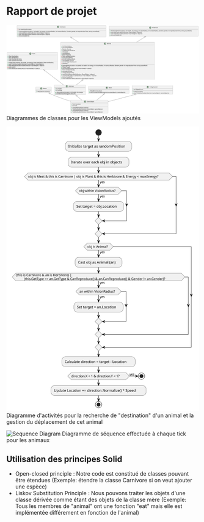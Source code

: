 # Rapport de projet

![Class diagram](diagrams/classDiagram.svg)
Diagrammes de classes pour les ViewModels ajoutés

![Activity Diagram](diagrams/activityDiagram.svg)
Diagramme d'activités pour la recherche de "destination" d'un animal et la gestion du déplacement de cet animal

![Sequence Diagram](https://www.plantuml.com/plantuml/svg/TO_FQl905CNtUOg3g-zR56h1JHR5qA881g4KNLzdRdJg_0cJYS6txsHIjQ4j12QNypldt3jl0ldG6ftLyLL2rMG3ojss13MObAJiJbdfkgtYhdIIzMH45Wahh3AayxMgUE6y6IFhHMAkOhuamvlz1uimvfQRn7sNjNCrAkV198wuArbQyE4PHOvt9KvP4V-NcwyX1gKHELPMUAQ6az10kDO6zbcHl54ltPdlqykHnGcgmWg2B0xgpDWh7uu3aafp55A2qi6_eN-cCGNyupFx2vvc2Fq-_qUvgmhM1P3kioHh3Wp381lh94plZv-ve7QD2ihPmRrUHEyR6nTTKx1bV-WHPGE6jkbZQhilzigLiWo2vGwIAsfrk8NUJ8Eh-NbwidNK1BwoiolBLcPPDezFQ_Gd)
Diagramme de séquence effectuée à chaque tick pour les animaux


## Utilisation des principes Solid
* Open-closed principle : Notre code est constitué de classes pouvant être étendues (Exemple: étendre la classe Carnivore si on veut ajouter une espèce)
* Liskov Substitution Principle : Nous pouvons traiter les objets d'une classe dérivée comme étant des objets de la classe mère (Exemple: Tous les membres de "animal" ont une fonction "eat" mais elle est implémentée différement en fonction de l'animal)
